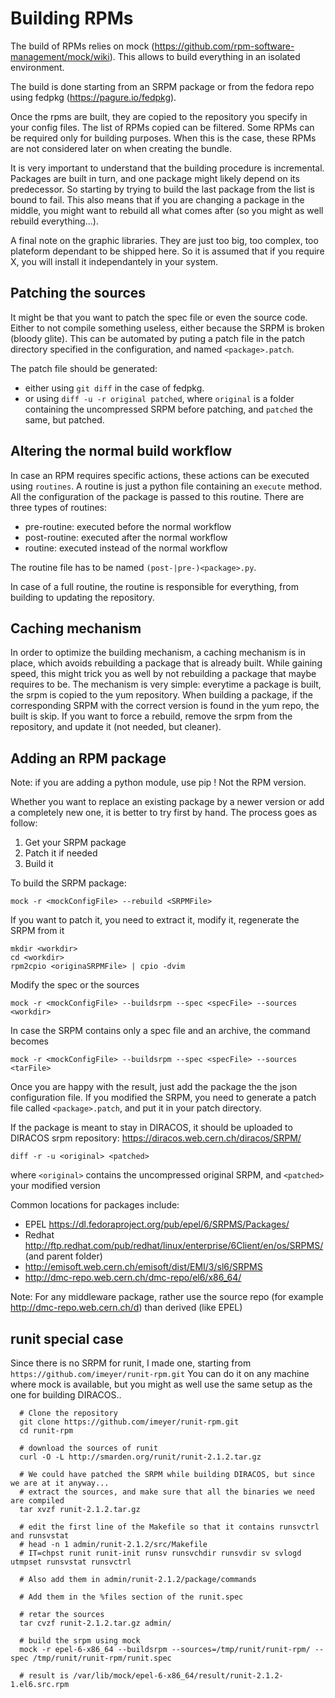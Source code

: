 #  Building RPMs

The build of RPMs relies on mock (https://github.com/rpm-software-management/mock/wiki). This allows to build everything in an isolated environment.

The build is done starting from an SRPM package or from the fedora repo using fedpkg (https://pagure.io/fedpkg).


Once the rpms are built, they are copied to the repository you specify in your config files. The list of RPMs copied can be filtered.
Some RPMs can be required only for building purposes. When this is the case, these RPMs are not considered later on when creating the bundle.

It is very important to understand that the building procedure is incremental. Packages are built in turn, and one package might likely depend on its predecessor. So starting by trying to build the last package from the list is bound to fail. This also means that if you are changing a package in the middle, you might want to rebuild all what comes after (so you might as well rebuild everything...).

A final note on the graphic libraries. They are just too big, too complex, too plateform dependant to be shipped here. So it is assumed that if you require X, you will install it independantely in your system.

## Patching the sources

It might be that you want to patch the spec file or even the source code. Either to not compile something useless, either because the SRPM is broken (bloody glite). This can be automated by puting a patch file in the patch directory specified in the configuration, and named `<package>.patch`.

The patch file should be generated:
* either using `git diff` in the case of fedpkg.
* or using `diff -u -r original patched`, where `original` is a folder containing the uncompressed SRPM before patching, and `patched` the same, but patched.

## Altering the normal build workflow

In case an RPM requires specific actions, these actions can be executed using `routines`. A routine is just a python file containing an `execute` method. All the configuration of the package is passed to this routine. There are three types of routines:
* pre-routine: executed before the normal workflow
* post-routine: executed after the normal workflow
* routine: executed instead of the normal workflow

The routine file has to be named `(post-|pre-)<package>.py`.

In case of a full routine, the routine is responsible for everything, from building to updating the repository.

## Caching mechanism

In order to optimize the building mechanism, a caching mechanism is in place, which avoids rebuilding a package that is already built. While gaining speed, this might trick you as well by not rebuilding a package that maybe requires to be. The mechanism is very simple: everytime a package is built, the srpm is copied to the yum repository. When building a package, if the corresponding SRPM with the correct version is found in the yum repo, the built is skip. If you want to force a rebuild, remove the srpm from the repository, and update it (not needed, but cleaner).



## Adding an RPM package

Note: if you are adding a python module, use pip ! Not the RPM version.

Whether you want to replace an existing package by a newer version or add a completely new one, it is better to try first by hand. The process goes as follow:

1. Get your SRPM package
2. Patch it if needed
3. Build it

To build the SRPM package:

```
mock -r <mockConfigFile> --rebuild <SRPMFile>
```

If you want to patch it, you need to extract it, modify it, regenerate the SRPM from it


```
mkdir <workdir>
cd <workdir>
rpm2cpio <originaSRPMFile> | cpio -dvim
```

Modify the spec or the sources

```
mock -r <mockConfigFile> --buildsrpm --spec <specFile> --sources <workdir>
```

In case the SRPM contains only a spec file and an archive, the command becomes

```
mock -r <mockConfigFile> --buildsrpm --spec <specFile> --sources <tarFile>
```

Once you are happy with the result, just add the package the the json configuration file. If you modified the SRPM, you need to generate a patch file called `<package>.patch`, and put it in your patch directory.

If the package is meant to stay in DIRACOS, it should be uploaded to DIRACOS srpm repository: https://diracos.web.cern.ch/diracos/SRPM/

```
diff -r -u <original> <patched>
```

where `<original>` contains the uncompressed original SRPM, and `<patched>` your modified version


Common locations for packages include:

  * EPEL https://dl.fedoraproject.org/pub/epel/6/SRPMS/Packages/
  * Redhat http://ftp.redhat.com/pub/redhat/linux/enterprise/6Client/en/os/SRPMS/ (and parent folder)
  * http://emisoft.web.cern.ch/emisoft/dist/EMI/3/sl6/SRPMS
  * http://dmc-repo.web.cern.ch/dmc-repo/el6/x86_64/


Note: For any middleware package, rather use the source repo (for example http://dmc-repo.web.cern.ch/d) than derived (like EPEL)


## runit special case

Since there is no SRPM for runit, I made one, starting from `https://github.com/imeyer/runit-rpm.git`
You can do it on any machine where mock is available, but you might as well use the same setup as the one for building DIRACOS..

```
  # Clone the repository
  git clone https://github.com/imeyer/runit-rpm.git
  cd runit-rpm

  # download the sources of runit
  curl -O -L http://smarden.org/runit/runit-2.1.2.tar.gz

  # We could have patched the SRPM while building DIRACOS, but since we are at it anyway...
  # extract the sources, and make sure that all the binaries we need are compiled
  tar xvzf runit-2.1.2.tar.gz

  # edit the first line of the Makefile so that it contains runsvctrl and runsvstat
  # head -n 1 admin/runit-2.1.2/src/Makefile
  # IT=chpst runit runit-init runsv runsvchdir runsvdir sv svlogd utmpset runsvstat runsvctrl

  # Also add them in admin/runit-2.1.2/package/commands

  # Add them in the %files section of the runit.spec

  # retar the sources
  tar cvzf runit-2.1.2.tar.gz admin/

  # build the srpm using mock
  mock -r epel-6-x86_64 --buildsrpm --sources=/tmp/runit/runit-rpm/ --spec /tmp/runit/runit-rpm/runit.spec

  # result is /var/lib/mock/epel-6-x86_64/result/runit-2.1.2-1.el6.src.rpm

```
